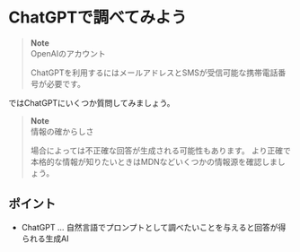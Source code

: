 # ChatGPTで調べてみよう

> **Note**\
> OpenAIのアカウント
>
> ChatGPTを利用するにはメールアドレスとSMSが受信可能な携帯電話番号が必要です。

ではChatGPTにいくつか質問してみましょう。

> **Note**\
> 情報の確からしさ
>
> 場合によっては不正確な回答が生成される可能性もあります。
> より正確で本格的な情報が知りたいときはMDNなどいくつかの情報源を確認しましょう。

## ポイント

- ChatGPT … 自然言語でプロンプトとして調べたいことを与えると回答が得られる生成AI
